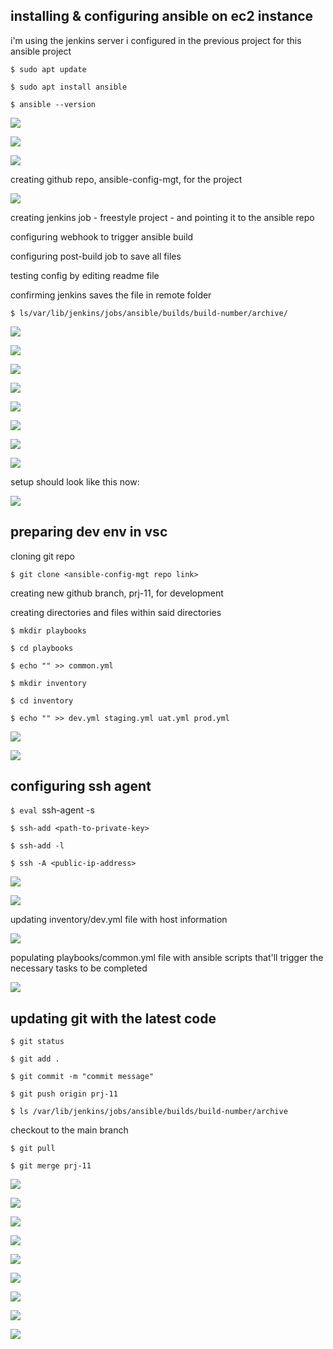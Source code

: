 ## installing & configuring ansible on ec2 instance

i'm using the jenkins server i configured in the previous project for this ansible project 

`$ sudo apt update`

`$ sudo apt install ansible`

`$ ansible --version`

![](images/ansibleupdate1.png)

![](images/ansibleinstall2.png)

![](images/ansibleversion3.png)

creating github repo, ansible-config-mgt, for the project

![](images/ansiblegitrepo4.png)

creating jenkins job - freestyle project - and pointing it to the ansible repo

configuring webhook to trigger ansible build

configuring post-build job to save all files

testing config by editing readme file

confirming jenkins saves the file in remote folder

`$ ls/var/lib/jenkins/jobs/ansible/builds/build-number/archive/`

![](images/ansiblejenkins5.png)

![](images/ansiblejenkins55.png)

![](images/ansiblewebhook7.png)

![](images/ansiblebuildtest8.png)

![](images/ansiblebuildtest88.png)

![](images/ansiblebuildtest888.png)

![](images/ansiblebuildtest8888.png)

![](images/ansiblebuildtest88888.png)

setup should look like this now:

![](images/setup.png)

## preparing dev env in vsc

cloning git repo

`$ git clone <ansible-config-mgt repo link>`

creating new github branch, prj-11, for development 

creating directories and files within said directories

`$ mkdir playbooks`

`$ cd playbooks`

`$ echo "" >> common.yml`

`$ mkdir inventory`

`$ cd inventory`

`$ echo "" >> dev.yml staging.yml uat.yml prod.yml`

![](images/ansibleprjbranchcommon9.png)

![](images/ansibleinventoryprod10.png)

## configuring ssh agent 

`$ eval `ssh-agent -s` `

`$ ssh-add <path-to-private-key>`

`$ ssh-add -l`

`$ ssh -A <public-ip-address>`

![](images/ansiblesshevalubuntu11.png)

![](images/ansiblesshtest12.png)

updating inventory/dev.yml file with host information

![](images/ansibledevyml13.png)

populating playbooks/common.yml file with ansible scripts that'll trigger the necessary tasks to be completed

![](images/ansibleplaybook14.png)

## updating git with the latest code

`$ git status`

`$ git add .`

`$ git commit -m "commit message"`

`$ git push origin prj-11`

`$ ls /var/lib/jenkins/jobs/ansible/builds/build-number/archive`

checkout to the main branch

`$ git pull`

`$ git merge prj-11`

![](images/ansiblefirstgit15.png)

![](images/ansiblefirstgit155.png)

![](images/ansiblefirstgit1555.png)

![](images/ansiblejenkins5.png)

![](images/ansiblejenkins55.png)

![](images/ansiblejenkinsbuild15555.png)

![](images/ansiblejenkinsbuild155555.png)

![](images/ansiblejenkinsbuild1555555.png)

![](images/ansiblegitpull16.png)

